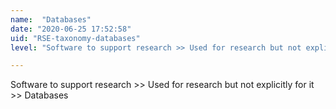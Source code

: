 ```yaml
---
name:  "Databases"
date: "2020-06-25 17:52:58"
uid: "RSE-taxonomy-databases"
level: "Software to support research >> Used for research but not explicitly for it >> Databases"

---
```


Software to support research >> Used for research but not explicitly for it >> Databases